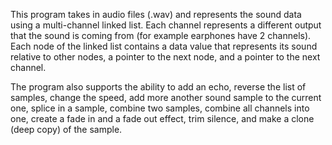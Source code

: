 This program takes in audio files (.wav) and represents the sound data using a multi-channel linked list. Each channel represents a different output that the sound is coming from (for example earphones have 2 channels). Each node of the linked list contains a data value that represents its sound relative to other nodes, a pointer to the next node, and a pointer to the next channel.

The program also supports the ability to add an echo, reverse the list of samples, change the speed, add more another sound sample to the current one, splice in a sample, combine two samples, combine all channels into one, create a fade in and a fade out effect, trim silence, and make a clone (deep copy) of the sample.
